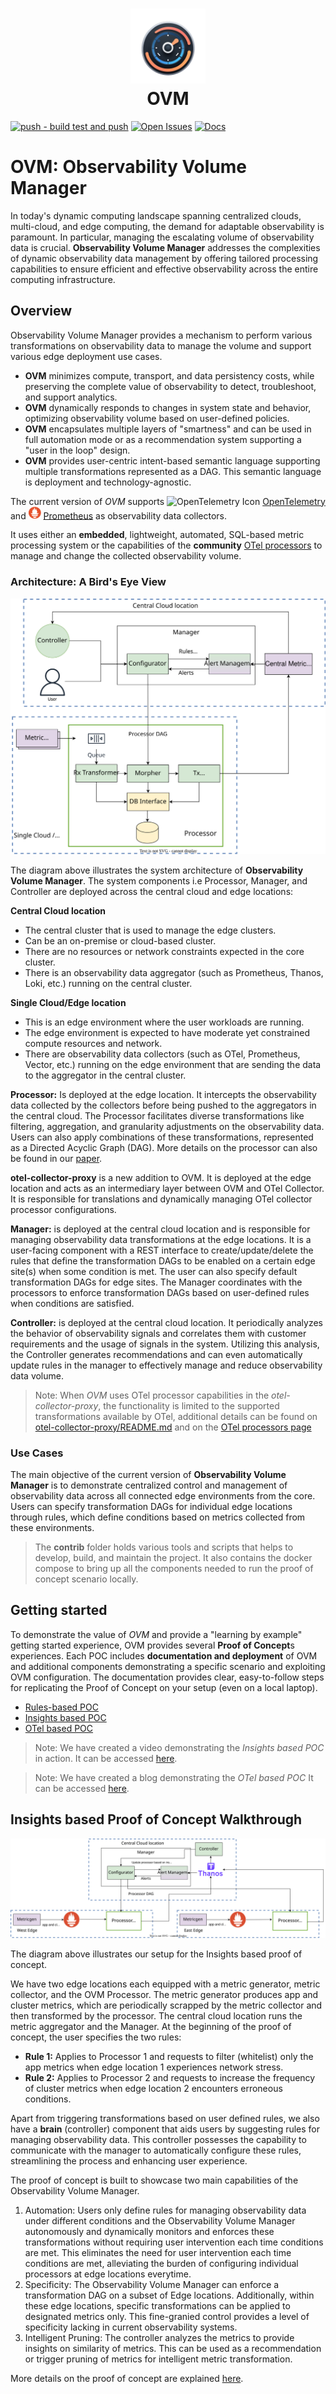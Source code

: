 <h1 align="center" style="border-bottom: none">
  <a href="https://prometheus.io" target="_blank"><img alt="OVM" src="/docs/images/OVM.png" width="120"></a><br>OVM
</h1>

[![push - build test and push](https://github.com/observ-vol-mgt/observ-vol-mgt/actions/workflows/push.yml/badge.svg)](https://github.com/observ-vol-mgt/observ-vol-mgt/actions/workflows/push.yml)
[![Open Issues](https://img.shields.io/github/issues-raw/observ-vol-mgt/observ-vol-mgt)](https://github.com/observ-vol-mgt/observ-vol-mgt/issues)
[![Docs](https://img.shields.io/badge/docs-latest-blue)](https://observ-vol-mgt.github.io/observ-vol-mgt/)

# OVM: Observability Volume Manager
In today's dynamic computing landscape spanning centralized clouds, multi-cloud, and edge computing, the demand for adaptable observability is paramount. In particular, managing the escalating volume of observability data is crucial. **Observability Volume Manager** addresses the complexities of dynamic observability data management by offering tailored processing capabilities to ensure efficient and effective observability across the entire computing infrastructure. 

## Overview
Observability Volume Manager provides a mechanism to perform various transformations on observability data to manage the volume and support various edge deployment use cases.  
- **OVM** minimizes compute, transport, and data persistency costs, while preserving the complete value of observability to detect, troubleshoot, and support analytics.
- **OVM** dynamically responds to changes in system state and behavior, optimizing observability volume based on user-defined policies.
- **OVM** encapsulates multiple layers of "smartness" and can be used in full automation mode or as a recommendation system supporting a "user in the loop" design.  
- **OVM** provides user-centric intent-based semantic language supporting multiple transformations represented as a DAG. This semantic language is deployment and technology-agnostic.

The current version of *OVM* supports
<img src="https://opentelemetry.io/img/logos/opentelemetry-logo-nav.png" alt="OpenTelemetry Icon" width="20" height=""> [OpenTelemetry](https://opentelemetry.io/docs/collector/) 
and 
<img src="https://github.com/prometheus/prometheus/raw/main/documentation/images/prometheus-logo.svg" alt="Prometheus Icon" width="20" height=""> [Prometheus](https://prometheus.io/) as observability data collectors.  

It uses either an **embedded**, lightweight, automated, SQL-based metric processing system  or the capabilities of the **community** [OTel processors](https://github.com/open-telemetry/opentelemetry-collector/blob/main/processor/README.md) to manage and change the collected observability volume.      

### Architecture: A Bird's Eye View

![](docs/images/architecture.svg)

The diagram above illustrates the system architecture of **Observability Volume Manager**. The system components i.e Processor, Manager, and Controller are deployed across the central cloud and edge locations:

**Central Cloud location**
  - The central cluster that is used to manage the edge clusters.
  - Can be an on-premise or cloud-based cluster.
  - There are no resources or network constraints expected in the core cluster.
  - There is an observability data aggregator (such as Prometheus, Thanos, Loki, etc.) running on the central cluster.
    
**Single Cloud/Edge location**
  - This is an edge environment where the user workloads are running.
  - The edge environment is expected to have moderate yet constrained compute resources and network.
  - There are observability data collectors (such as OTel, Prometheus, Vector, etc.) running on the edge environment that are sending the data to the aggregator in the central cluster. 


**Processor:** Is deployed at the edge location. It intercepts the observability data collected by the collectors before being pushed to the aggregators in the central cloud.
The Processor facilitates diverse transformations like filtering, aggregation, and granularity adjustments on the observability data. 
Users can also apply combinations of these transformations, represented as a Directed Acyclic Graph (DAG). 
More details on the processor can also be found in our [paper](docs/paper.pdf).

**otel-collector-proxy** is a new addition to OVM. 
It is deployed at the edge location and acts as an intermediary layer between OVM and OTel Collector.
It is responsible for translations and dynamically managing OTel collector processor configurations.

**Manager:** is deployed at the central cloud location and is responsible for managing observability data transformations at the edge locations. It is a user-facing component with a REST interface to create/update/delete the rules that define the transformation DAGs to be enabled on a certain edge site(s) when some condition is met. The user can also specify default transformation DAGs for edge sites. The Manager coordinates with the processors to enforce transformation DAGs based on user-defined rules when conditions are satisfied. 

**Controller:** is deployed at the central cloud location. 
It periodically analyzes the behavior of observability signals and correlates them with customer requirements and the usage of signals in the system. Utilizing this analysis, the Controller generates recommendations and can even automatically update rules in the manager to effectively manage and reduce observability data volume. 


> Note: When *OVM* uses OTel processor capabilities in the *otel-collector-proxy*, the functionality is 
> limited to the supported transformations available by OTel, additional details can be 
> found on [otel-collector-proxy/README.md](https://github.com/observ-vol-mgt/observ-vol-mgt/tree/main/otel-collector-proxy) and 
> on the [OTel processors page](https://github.com/open-telemetry/opentelemetry-collector/blob/main/processor/README.md)

### Use Cases
The main objective of the current version of **Observability Volume Manager** is to demonstrate centralized control and management of observability data across all connected edge environments from the core. Users can specify transformation DAGs for individual edge locations through rules, which define conditions based on metrics collected from these environments. 

> The **contrib** folder holds various tools and scripts that helps to develop, build, and maintain the project. It also contains the docker compose to bring up all the components needed to run the proof of concept scenario locally.

## Getting started 

To demonstrate the value of *OVM* and provide a "learning by example" getting started experience, OVM provides several **Proof of Concept**s experiences.
Each POC includes **documentation and deployment** of OVM and additional components demonstrating a specific scenario and exploiting OVM configuration. 
The documentation provides clear, easy-to-follow steps for replicating the Proof of Concept on your setup (even on a local laptop).

- [Rules-based POC](contrib/end2end/poc/rule_based_poc/README.md)
- [Insights based POC](contrib/end2end/poc/insight_based_poc/README.md)
- [OTel based POC](contrib/end2end/poc/otel_based_poc/README.md)


> Note: We have created a video demonstrating the *Insights based POC* in action. 
> It can be accessed [here](docs/videos/poc_v2_video.mp4).

   
> Note: We have created a blog demonstrating the *OTel based POC* 
> It can be accessed [here](https://medium.com/@eran.raichstein/master-observability-with-ovm-and-open-telemetry-1ddd266b022d).



## Insights based Proof of Concept Walkthrough

![](docs/images/pocv2.svg) 

The diagram above illustrates our setup for the Insights based proof of concept. 

We have two edge locations each equipped with a metric generator, metric collector, and the OVM Processor. The metric generator produces app and cluster metrics, which are periodically scrapped by the metric collector and then transformed by the processor. The central cloud location runs the metric aggregator and the Manager. At the beginning of the proof of concept, the user specifies the two rules:

- **Rule 1:** Applies to Processor 1 and requests to filter (whitelist) only the app metrics when edge location 1 experiences network stress.
- **Rule 2:** Applies to Processor 2 and requests to increase the frequency of cluster metrics when edge location 2 encounters erroneous conditions.

Apart from triggering transformations based on user defined rules,  we also have a **brain** (controller) component that aids users by suggesting rules for managing observability data. This controller possesses the capability to communicate with the manager to automatically configure these rules, streamlining the process and enhancing user experience. 


The proof of concept is built to showcase two main capabilities of the Observability Volume Manager. 
1. Automation: Users only define rules for managing observability data under different conditions and the Observability Volume Manager autonomously and dynamically monitors and enforces these transformations without requiring user intervention each time conditions are met. This eliminates the need for user intervention each time conditions are met, alleviating the burden of configuring individual processors at edge locations everytime.
2. Specificity: The Observability Volume Manager can enforce a transformation DAG on a subset of Edge locations. Additionally, within these edge locations, specific transformations can be applied to designated metrics only. This fine-granied control provides a level of specificity lacking in current observability systems.
3. Intelligent Pruning: The controller analyzes the metrics to provide insights on similarity of metrics. This can be used as a recommendation or trigger pruning of metrics for intelligent metric transformation.

More details on the proof of concept are explained [here](contrib/end2end/poc/insight_based_poc/README.md).

  




